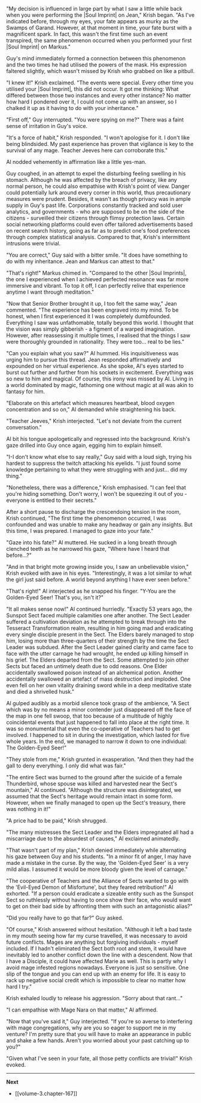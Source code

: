 
"My decision is influenced in large part by what I saw a little while back when you were performing the |Soul Imprint| on Jean," Krish began. "As I've indicated before, through my eyes, your fate appears as murky as the Swamps of Garand. However, at that moment in time, your fate burst with a magnificent spark. In fact, this wasn't the first time such an event transpired, the same phenomenon occurred when you performed your first |Soul Imprint| on Markus."

Guy's mind immediately formed a connection between this phenomenon and the two times he had utilised the powers of the mask. His expression faltered slightly, which wasn't missed by Krish who grabbed on like a pitbull.

"I knew it!" Krish exclaimed. "The events were special. Every other time you utilised your |Soul Imprint|, this did not occur. It got me thinking: What differed between those two instances and every other instance? No matter how hard I pondered over it, I could not come up with an answer, so I chalked it up as it having to do with your inheritance."

"First off," Guy interrupted. "You were spying on me?" There was a faint sense of irritation in Guy's voice.

"It's a force of habit," Krish responded. "I won't apologise for it. I don't like being blindsided. My past experience has proven that vigilance is key to the survival of any mage. Teacher Jeeves here can corroborate this."

Al nodded vehemently in affirmation like a little yes-man.

Guy coughed, in an attempt to expel the disturbing feeling swelling in his stomach. Although he was affected by the breach of privacy, like any normal person, he could also empathise with Krish's point of view. Danger could potentially lurk around every corner in this world, thus precautionary measures were prudent. Besides, it wasn't as though privacy was in ample supply in Guy's past life. Corporations constantly tracked and sold user analytics, and governments - who are supposed to be on the side of the citizens - surveilled their citizens through flimsy protection laws. Certain social networking platforms could even offer tailored advertisements based on recent search history, going as far as to predict one's food preferences through complex statistical analysis. Compared to that, Krish's intermittent intrusions were trivial.

"You are correct," Guy said with a bitter smile. "It does have something to do with my inheritance. Jean and Markus can attest to that."

"That's right!" Markus chimed in. "Compared to the other |Soul Imprints|, the one I experienced when I achieved perfected resonance was far more immersive and vibrant. To top it off, I can perfectly relive that experience anytime I want through meditation."

"Now that Senior Brother brought it up, I too felt the same way," Jean commented. "The experience has been engraved into my mind. To be honest, when I first experienced it I was completely dumbfounded. Everything I saw was unfathomable, totally beyond this world. I thought that the vision was simply gibberish - a figment of a warped imagination. However, after reassessing it multiple times, I realised that the things I saw were thoroughly grounded in rationality. They were too... real to be lies."

"Can you explain what you saw?" Al hummed. His inquisitiveness was urging him to pursue this thread. Jean responded affirmatively and expounded on her virtual experience. As she spoke, Al's eyes started to burst out further and further from his sockets in excitement. Everything was so new to him and magical. Of course, this irony was missed by Al. Living in a world dominated by magic, fathoming one without magic at all was akin to fantasy for him.

"Elaborate on this artefact which measures heartbeat, blood oxygen concentration and so on," Al demanded while straightening his back.

"Teacher Jeeves," Krish interjected. "Let's not deviate from the current conversation."

Al bit his tongue apologetically and regressed into the background. Krish's gaze drilled into Guy once again, egging him to explain himself.

"I-I don't know what else to say really," Guy said with a loud sigh, trying his hardest to suppress the twitch attacking his eyelids. "I just found some knowledge pertaining to what they were struggling with and just... did my thing."

"Nonetheless, there was a difference," Krish emphasised. "I can feel that you're hiding something. Don't worry, I won't be squeezing it out of you - everyone is entitled to their secrets."

After a short pause to discharge the crescendoing tension in the room, Krish continued, "The first time the phenomenon occurred, I was confounded and was unable to make any headway or gain any insights. But this time, I was prepared. I managed to gaze into your fate."

"Gaze into his fate?" Al muttered. He sucked in a long breath through clenched teeth as he narrowed his gaze, "Where have I heard that before...?"

"And in that bright mote growing inside you, I saw an unbelievable vision," Krish evoked with awe in his eyes. "Interestingly, it was a lot similar to what the girl just said before. A world beyond anything I have ever seen before."

"That's right!" Al interjected as he snapped his finger. "Y-You are the Golden-Eyed Seer! That's you, isn't it?"

"It all makes sense now!" Al continued hurriedly. "Exactly 53 years ago, the Sunspot Sect faced multiple calamities one after another. The Sect Leader suffered a cultivation deviation as he attempted to break through into the Tesseract Transformation realm, resulting in him going mad and eradicating every single disciple present in the Sect. The Elders barely managed to stop him, losing more than three-quarters of their strength by the time the Sect Leader was subdued. After the Sect Leader gained clarity and came face to face with the utter carnage he had wrought, he ended up killing himself in his grief. The Elders departed from the Sect. Some attempted to join other Sects but faced an untimely death due to odd reasons. One Elder accidentally swallowed poison instead of an alchemical potion. Another accidentally swallowed an artefact of mass destruction and imploded. One even fell on her own vitality draining sword while in a deep meditative state and died a shrivelled husk."

Al gulped audibly as a morbid silence took grasp of the ambience, "A Sect which was by no means a minor contender just disappeared off the face of the map in one fell swoop, that too because of a multitude of highly coincidental events that just happened to fall into place at the right time. It was so monumental that even the co-operative of Teachers had to get involved. I happened to sit in during the investigation, which lasted for five whole years. In the end, we managed to narrow it down to one individual: The Golden-Eyed Seer!"

"They stole from me," Krish grunted in exasperation. "And then they had the gall to deny everything. I only did what was fair."

"The entire Sect was burned to the ground after the suicide of a female Thunderbird, whose spouse was killed and harvested near the Sect's mountain," Al continued. "Although the structure was disintegrated, we assumed that the Sect's heritage would remain intact in some form. However, when we finally managed to open up the Sect's treasury, there was nothing in it!"

"A price had to be paid," Krish shrugged.

"The many mistresses the Sect Leader and the Elders impregnated all had a miscarriage due to the absurdest of causes," Al exclaimed animatedly.

"That wasn't part of my plan," Krish denied immediately while alternating his gaze between Guy and his students. "In a minor fit of anger, I may have made a mistake in the curse. By the way, the 'Golden-Eyed Seer' is a very mild alias. I assumed it would be more bloody given the level of carnage."

"The cooperative of Teachers and the Alliance of Sects wanted to go with the 'Evil-Eyed Demon of Misfortune', but they feared retribution!" Al exhorted. "If a person could eradicate a sizeable entity such as the Sunspot Sect so ruthlessly without having to once show their face, who would want to get on their bad side by affronting them with such an antagonistic alias?"

"Did you really have to go that far?" Guy asked.

"Of course," Krish answered without hesitation. "Although it left a bad taste in my mouth seeing how far my curse travelled, it was necessary to avoid future conflicts. Mages are anything but forgiving individuals - myself included. If I hadn't eliminated the Sect both root and stem, it would have inevitably led to another conflict down the line with a descendent. Now that I have a Disciple, it could have affected Marie as well. This is partly why I avoid mage infested regions nowadays. Everyone is just so sensitive. One slip of the tongue and you can end up with an enemy for life. It is easy to rack up negative social credit which is impossible to clear no matter how hard I try."

Krish exhaled loudly to release his aggression. "Sorry about that rant..."

"I can empathise with Mage Nara on that matter," Al affirmed.

"Now that you've said it," Guy interjected. "If you're so averse to interfering with mage congregations, why are you so eager to support me in my venture? I'm pretty sure that you will have to make an appearance in public and shake a few hands. Aren't you worried about your past catching up to you?"

"Given what I've seen in your fate, all those petty conflicts are trivial!" Krish evoked.

____

**Next**
* [[volume-3.chapter-167]]